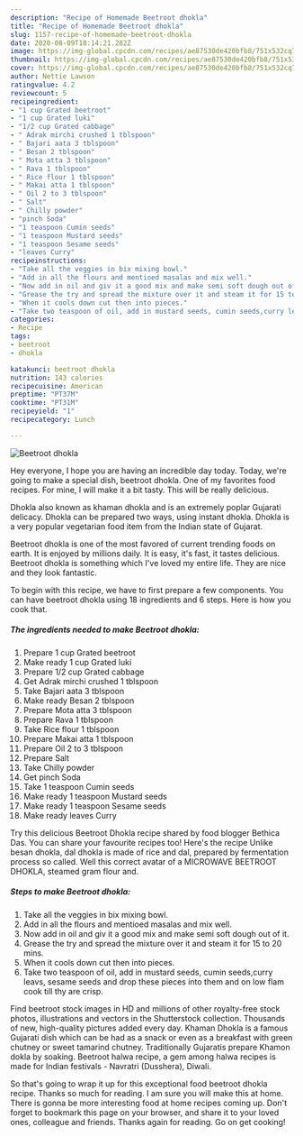 ```yaml
---
description: "Recipe of Homemade Beetroot dhokla"
title: "Recipe of Homemade Beetroot dhokla"
slug: 1157-recipe-of-homemade-beetroot-dhokla
date: 2020-08-09T18:14:21.282Z
image: https://img-global.cpcdn.com/recipes/ae87530de420bfb8/751x532cq70/beetroot-dhokla-recipe-main-photo.jpg
thumbnail: https://img-global.cpcdn.com/recipes/ae87530de420bfb8/751x532cq70/beetroot-dhokla-recipe-main-photo.jpg
cover: https://img-global.cpcdn.com/recipes/ae87530de420bfb8/751x532cq70/beetroot-dhokla-recipe-main-photo.jpg
author: Nettie Lawson
ratingvalue: 4.2
reviewcount: 5
recipeingredient:
- "1 cup Grated beetroot"
- "1 cup Grated luki"
- "1/2 cup Grated cabbage"
- " Adrak mirchi crushed 1 tblspoon"
- " Bajari aata 3 tblspoon"
- " Besan 2 tblspoon"
- " Mota atta 3 tblspoon"
- " Rava 1 tblspoon"
- " Rice flour 1 tblspoon"
- " Makai atta 1 tblspoon"
- " Oil 2 to 3 tblspoon"
- " Salt"
- " Chilly powder"
- "pinch Soda"
- "1 teaspoon Cumin seeds"
- "1 teaspoon Mustard seeds"
- "1 teaspoon Sesame seeds"
- "leaves Curry"
recipeinstructions:
- "Take all the veggies in bix mixing bowl."
- "Add in all the flours and mentioed masalas and mix well."
- "Now add in oil and giv it a good mix and make semi soft dough out of it."
- "Grease the try and spread the mixture over it and steam it for 15 to 20 mins."
- "When it cools down cut then into pieces."
- "Take two teaspoon of oil, add in mustard seeds, cumin seeds,curry leavs, sesame seeds and drop these pieces into them and on low flam cook till thy are crisp."
categories:
- Recipe
tags:
- beetroot
- dhokla

katakunci: beetroot dhokla 
nutrition: 143 calories
recipecuisine: American
preptime: "PT37M"
cooktime: "PT31M"
recipeyield: "1"
recipecategory: Lunch

---
```



![Beetroot dhokla](https://img-global.cpcdn.com/recipes/ae87530de420bfb8/751x532cq70/beetroot-dhokla-recipe-main-photo.jpg)

Hey everyone, I hope you are having an incredible day today. Today, we're going to make a special dish, beetroot dhokla. One of my favorites food recipes. For mine, I will make it a bit tasty. This will be really delicious.

Dhokla also known as khaman dhokla and is an extremely poplar Gujarati delicacy. Dhokla can be prepared two ways, using instant dhokla. Dhokla is a very popular vegetarian food item from the Indian state of Gujarat.

Beetroot dhokla is one of the most favored of current trending foods on earth. It is enjoyed by millions daily. It is easy, it's fast, it tastes delicious. Beetroot dhokla is something which I've loved my entire life. They are nice and they look fantastic.


To begin with this recipe, we have to first prepare a few components. You can have beetroot dhokla using 18 ingredients and 6 steps. Here is how you cook that.

<!--inarticleads1-->

##### The ingredients needed to make Beetroot dhokla:

1. Prepare 1 cup Grated beetroot
1. Make ready 1 cup Grated luki
1. Prepare 1/2 cup Grated cabbage
1. Get  Adrak mirchi crushed 1 tblspoon
1. Take  Bajari aata 3 tblspoon
1. Make ready  Besan 2 tblspoon
1. Prepare  Mota atta 3 tblspoon
1. Prepare  Rava 1 tblspoon
1. Take  Rice flour 1 tblspoon
1. Prepare  Makai atta 1 tblspoon
1. Prepare  Oil 2 to 3 tblspoon
1. Prepare  Salt
1. Take  Chilly powder
1. Get pinch Soda
1. Take 1 teaspoon Cumin seeds
1. Make ready 1 teaspoon Mustard seeds
1. Make ready 1 teaspoon Sesame seeds
1. Make ready leaves Curry


Try this delicious Beetroot Dhokla recipe shared by food blogger Bethica Das. You can share your favourite recipes too! Here&#39;s the recipe Unlike besan dhokla, dal dhokla is made of rice and dal, prepared by fermentation process so called. Well this correct avatar of a MICROWAVE BEETROOT DHOKLA, steamed gram flour and. 

<!--inarticleads2-->

##### Steps to make Beetroot dhokla:

1. Take all the veggies in bix mixing bowl.
1. Add in all the flours and mentioed masalas and mix well.
1. Now add in oil and giv it a good mix and make semi soft dough out of it.
1. Grease the try and spread the mixture over it and steam it for 15 to 20 mins.
1. When it cools down cut then into pieces.
1. Take two teaspoon of oil, add in mustard seeds, cumin seeds,curry leavs, sesame seeds and drop these pieces into them and on low flam cook till thy are crisp.


Find beetroot stock images in HD and millions of other royalty-free stock photos, illustrations and vectors in the Shutterstock collection. Thousands of new, high-quality pictures added every day. Khaman Dhokla is a famous Gujarati dish which can be had as a snack or even as a breakfast with green chutney or sweet tamarind chutney. Traditionally Gujaratis prepare Khamon dokla by soaking. Beetroot halwa recipe, a gem among halwa recipes is made for Indian festivals - Navratri (Dusshera), Diwali. 

So that's going to wrap it up for this exceptional food beetroot dhokla recipe. Thanks so much for reading. I am sure you will make this at home. There is gonna be more interesting food at home recipes coming up. Don't forget to bookmark this page on your browser, and share it to your loved ones, colleague and friends. Thanks again for reading. Go on get cooking!
